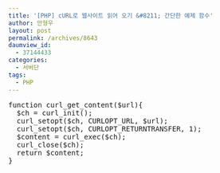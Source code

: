 ```yaml
---
title: '[PHP] cURL로 웹사이트 읽어 오기 &#8211; 간단한 예제 함수'
author: 안형우
layout: post
permalink: /archives/8643
daumview_id:
  - 37144433
categories:
  - 서버단
tags:
  - PHP
---
```

<pre class="brush: php; gutter: true">function curl_get_content($url){
  $ch = curl_init();
  curl_setopt($ch, CURLOPT_URL, $url);
  curl_setopt($ch, CURLOPT_RETURNTRANSFER, 1);
  $content = curl_exec($ch);
  curl_close($ch);
  return $content;
}</pre>
